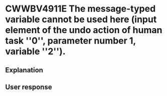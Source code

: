 # CWWBV4911E The message-typed variable cannot be used here (input element of the undo action of human task ''0'', parameter number 1, variable ''2'').

## Explanation

## User response